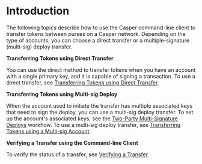 # Introduction

The following topics describe how to use the Casper command-line client to transfer tokens between purses on a Casper network. Depending on the type of accounts, you can choose a direct transfer or a multiple-signature (multi-sig) deploy transfer.  

**Transferring Tokens using Direct Transfer**

You can use the direct method to transfer tokens when you have an account with a single primary key, and it is capable of signing a transaction. To use a direct transfer, see [Transferring Tokens using Direct Transfer](/developers/cli/transfers/workflow.md).

**Transferring Tokens using Multi-sig Deploy**

When the account used to initiate the transfer has multiple associated keys that need to sign the deploy, you can use a multi-sig deploy transfer. To set up the account's associated keys, see the [Two-Party Multi-Signature Deploys](/resources/tutorials/advanced/two-party-multi-sig.md) workflow. To use a multi-sig deploy transfer, see [Transferring Tokens using a Multi-sig Account](/developers/cli/transfers/deploy.md).

**Verifying a Transfer using the Command-line Client**

To verify the status of a transfer, see [Verifying a Transfer](/developers/cli/transfers/verify.md).

